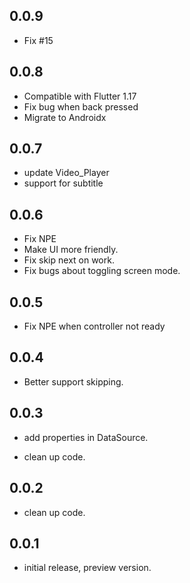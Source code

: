 ## 0.0.9
* Fix #15

## 0.0.8
* Compatible with Flutter 1.17
* Fix bug when back pressed
* Migrate to Androidx

## 0.0.7
* update Video_Player
* support for subtitle

## 0.0.6

* Fix NPE
* Make UI more friendly.
* Fix skip next on work.
* Fix bugs about toggling screen mode.

## 0.0.5

* Fix NPE when controller not ready

## 0.0.4

* Better support skipping.

## 0.0.3

* add properties in DataSource.

* clean up code.

## 0.0.2

* clean up code.

## 0.0.1

* initial release, preview version.
